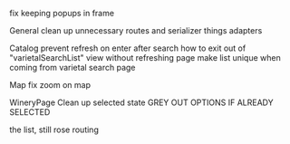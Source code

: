 fix keeping popups in frame

General
clean up unnecessary routes and serializer things
adapters

Catalog
prevent refresh on enter after search
how to exit out of "varietalSearchList" view without refreshing page
make list unique when coming from varietal search page

Map
fix zoom on map

WineryPage
Clean up selected state
GREY OUT OPTIONS IF ALREADY SELECTED

the list, still
rose routing
